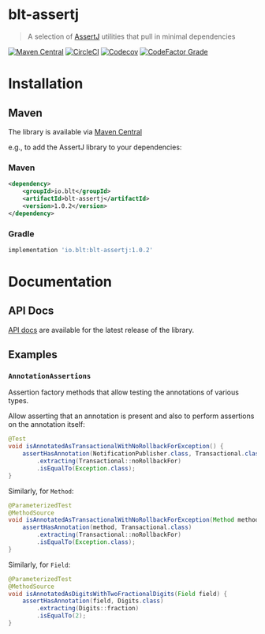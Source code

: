 # blt-assertj
> A selection of [AssertJ](http://joel-costigliola.github.io/assertj) utilities that pull in minimal dependencies

[![Maven Central](https://img.shields.io/maven-central/v/io.blt/blt-assertj.svg)](https://central.sonatype.com/artifact/io.blt/blt-assertj)
[![CircleCI](https://img.shields.io/circleci/build/github/michaelcowan/blt-assertj/master.svg)](https://dl.circleci.com/status-badge/redirect/gh/michaelcowan/blt-assertj/tree/master)
[![Codecov](https://img.shields.io/codecov/c/github/michaelcowan/blt-assertj)](https://codecov.io/github/michaelcowan/blt-assertj)
[![CodeFactor Grade](https://img.shields.io/codefactor/grade/github/michaelcowan/blt-assertj)](https://www.codefactor.io/repository/github/michaelcowan/blt-assertj)

# Installation

## Maven

The library is available via [Maven Central](https://central.sonatype.com/artifact/io.blt/blt-assertj)

e.g., to add the AssertJ library to your dependencies:

### Maven
```xml
<dependency>
    <groupId>io.blt</groupId>
    <artifactId>blt-assertj</artifactId>
    <version>1.0.2</version>
</dependency>
```

### Gradle
```groovy
implementation 'io.blt:blt-assertj:1.0.2'
```

# Documentation

## API Docs

[API docs](https://michaelcowan.github.io/blt-assertj/apidocs) are available for the latest release of the library.

## Examples

### `AnnotationAssertions`

Assertion factory methods that allow testing the annotations of various types.

Allow asserting that an annotation is present and also to perform assertions on the annotation itself:

```java
@Test
void isAnnotatedAsTransactionalWithNoRollbackForException() {
    assertHasAnnotation(NotificationPublisher.class, Transactional.class)
        .extracting(Transactional::noRollbackFor)
        .isEqualTo(Exception.class);
}
```

Similarly, for `Method`:

```java
@ParameterizedTest
@MethodSource
void isAnnotatedAsTransactionalWithNoRollbackForException(Method method) throws Exception {
    assertHasAnnotation(method, Transactional.class)
        .extracting(Transactional::noRollbackFor)
        .isEqualTo(Exception.class);
}
```

Similarly, for `Field`:

```java
@ParameterizedTest
@MethodSource
void isAnnotatedAsDigitsWithTwoFractionalDigits(Field field) {
    assertHasAnnotation(field, Digits.class)
        .extracting(Digits::fraction)
        .isEqualTo(2);
}
```

